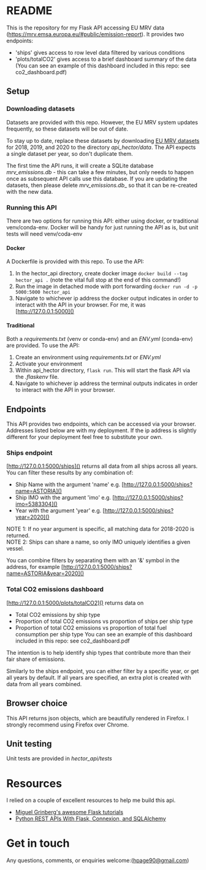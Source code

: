 # README #

This is the repository for my Flask API accessing EU MRV data (https://mrv.emsa.europa.eu/#public/emission-report).
It provides two endpoints:
- 'ships' gives access to row level data filtered by various conditions
- 'plots/totalCO2' gives access to a brief dashboard summary of the data (You can see an example of this dashboard included in this repo: see co2_dashboard.pdf) 

## Setup ##
### Downloading datasets ###
Datasets are provided with this repo. However, the EU MRV system updates frequently, so these datasets will be out of date.

To stay up to date, replace these datasets by downloading [EU MRV datasets](https://mrv.emsa.europa.eu/#public/emission-report) for 2018, 2019, and 2020 to the directory _api_hector/data_. The API expects a single dataset per year, so don't duplicate them.

The first time the API runs, it will create a SQLite database _mrv_emissions.db_ - this can take a few minutes, but only needs to happen once as subsequent API calls use this database. If you are updating the datasets, then please delete _mrv_emissions.db__ so that it can be re-created with the new data.

### Running this API ###
There are two options for running this API: either using docker, or traditional venv/conda-env.
Docker will be handy for just running the API as is, but unit tests will need venv/coda-env
#### Docker ####
A Dockerfile is provided with this repo. To use the API:
1. In the hector_api directory, create docker image `docker build --tag hector_api .` (note the vital full stop at the end of this command!)
2. Run the image in detached mode with port forwarding `docker run -d -p 5000:5000 hector_api`
3. Navigate to whichever ip address the docker output indicates in order to interact with the API in your browser. For me, it was [http://127.0.0.1:5000]()

#### Traditional ####
Both a _requirements.txt_ (venv or conda-env) and an _ENV.yml_ (conda-env) are provided. To use the API:
1. Create an environment using _requirements.txt_ or _ENV.yml_
2. Activate your environment
3. Within api_hector directory, `flask run`. This will start the flask API via the _.flaskenv_ file.
4. Navigate to whichever ip address the terminal outputs indicates in order to interact with the API in your browser.

## Endpoints ##
This API provides two endpoints, which can be accessed via your browser. Addresses listed below are with my deployment. If the ip address is slightly different for your deployment feel free to substitute your own.
### Ships endpoint ###
[http://127.0.0.1:5000/ships]() returns all data from all ships across all years.
You can filter these results by any combination of:
- Ship Name with the argument 'name' e.g. [http://127.0.0.1:5000/ships?name=ASTORIA]()
- Ship IMO with the argument 'imo' e.g. [http://127.0.0.1:5000/ships?imo=5383304]()
- Year with the argument 'year' e.g. [http://127.0.0.1:5000/ships?year=2020]()

NOTE 1: If no year argument is specific, all matching data for 2018-2020 is returned.\
NOTE 2: Ships can share a name, so only IMO uniquely identifies a given vessel.

You can combine filters by separating them with an '&' symbol in the address, for example [http://127.0.0.1:5000/ships?name=ASTORIA&year=2020]()
### Total CO2 emissions dashboard ###
[http://127.0.0.1:5000/plots/totalCO2]() returns data on
- Total CO2 emissions by ship type
- Proportion of total CO2 emissions vs proportion of ships per ship type
- Proportion of total CO2 emissions vs proportion of total fuel consumption per ship type
You can see an example of this dashboard included in this repo: see co2_dashboard.pdf

The intention is to help identify ship types that contribute more than their fair share of emissions.

Similarly to the ships endpoint, you can either filter by a specific year, or get all years by default. If all years are specified, an extra plot is created with data from all years combined.

## Browser choice ##
This API returns json objects, which are beautifully rendered in Firefox. I strongly recommend using Firefox over Chrome.

## Unit testing ##
Unit tests are provided in _hector_api/tests_

# Resources #
I relied on a couple of excellent resources to help me build this api. 
- [Miguel Grinberg's awesome Flask tutorials](https://blog.miguelgrinberg.com/post/beautiful-flask-tables-part-2)
- [Python REST APIs With Flask, Connexion, and SQLAlchemy](https://realpython.com/flask-connexion-rest-api/)
# Get in touch #
Any questions, comments, or enquiries welcome:([hpage90@gmail.com](mailto:hpage90@gmail.com))